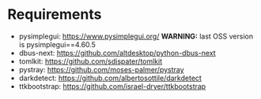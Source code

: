 # Requirements

* pysimplegui: https://www.pysimplegui.org/ **WARNING:** last OSS version is pysimplegui==4.60.5
* dbus-next: https://github.com/altdesktop/python-dbus-next
* tomlkit: https://github.com/sdispater/tomlkit
* pystray: https://github.com/moses-palmer/pystray
* darkdetect: https://github.com/albertosottile/darkdetect
* ttkbootstrap: https://github.com/israel-dryer/ttkbootstrap

